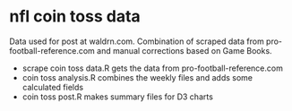 # nfl coin toss data

Data used for post at waldrn.com. Combination of scraped data from pro-football-reference.com and manual corrections based on Game Books.

* scrape coin toss data.R gets the data from pro-football-reference.com
* coin toss analysis.R combines the weekly files and adds some calculated fields
* coin toss post.R makes summary files for D3 charts